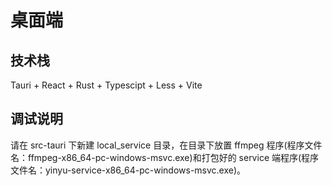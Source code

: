 # 桌面端

## 技术栈

Tauri + React + Rust + Typescipt + Less + Vite

## 调试说明

请在 src-tauri 下新建 local_service 目录，在目录下放置 ffmpeg 程序(程序文件名：ffmpeg-x86_64-pc-windows-msvc.exe)和打包好的 service 端程序(程序文件名：yinyu-service-x86_64-pc-windows-msvc.exe)。
